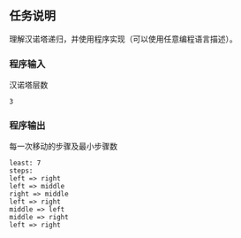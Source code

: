 ## 任务说明

理解汉诺塔递归，并使用程序实现（可以使用任意编程语言描述）。

### 程序输入

汉诺塔层数

```
3

```

### 程序输出

每一次移动的步骤及最小步骤数

```
least: 7
steps:
left => right
left => middle
right => middle
left => right
middle => left
middle => right
left => right
```
